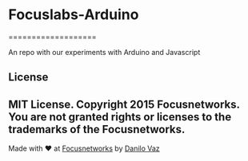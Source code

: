 # Focuslabs-Arduino
===================

An repo with our experiments with Arduino and Javascript

## License
MIT License. Copyright 2015 Focusnetworks.
You are not granted rights or licenses to the trademarks of the Focusnetworks.
---
Made with :heart: at [Focusnetworks](http://focusnetworks.com.br) by [Danilo Vaz](https://github.com/danilovaz)
